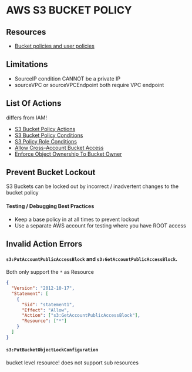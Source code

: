 # AWS S3 BUCKET POLICY

## Resources

- [Bucket policies and user policies](https://docs.aws.amazon.com/AmazonS3/latest/userguide/using-iam-policies.html)

## Limitations
- SourceIP condition CANNOT be a private IP
- sourceVPC or sourceVPCEndpoint both require VPC endpoint

## List Of Actions

differs from IAM!

- [S3 Bucket Policy Actions](https://docs.aws.amazon.com/AmazonS3/latest/dev/using-with-s3-actions.html)
- [S3 Bucket Policy Conditions](https://docs.aws.amazon.com/AmazonS3/latest/dev/amazon-s3-policy-keys.html)
- [S3 Policy Role Conditions](https://docs.aws.amazon.com/cognito/latest/developerguide/iam-roles.html)
- [Allow Cross-Account Bucket Access](https://aws.amazon.com/premiumsupport/knowledge-center/cross-account-access-s3/)
- [Enforce Object Ownership To Bucket Owner](https://aws.amazon.com/blogs/aws/amazon-s3-update-three-new-security-access-control-features/)


## Prevent Bucket Lockout

S3 Buckets can be locked out by incorrect / inadvertent changes to the bucket policy

#### Testing / Debugging Best Practices

- Keep a base policy in at all times to prevent lockout
- Use a separate AWS account for testing where you have ROOT access
## Invalid Action Errors

#### `s3:PutAccountPublicAccessBlock` and `s3:GetAccountPublicAccessBlock`.

Both only support the `*` as Resource

```json
{
  "Version": "2012-10-17",
  "Statement": [
    {
      "Sid": "statement1",
      "Effect": "Allow",
      "Action": ["s3:GetAccountPublicAccessBlock"],
      "Resource": ["*"]
    }
  ]
}
```

#### `s3:PutBucketObjectLockConfiguration`

bucket level resource! does not support sub resources
